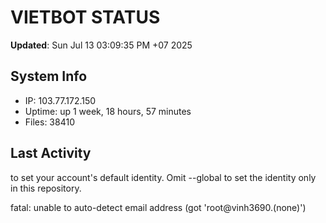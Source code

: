 # VIETBOT STATUS
**Updated**: Sun Jul 13 03:09:35 PM +07 2025

## System Info
- IP: 103.77.172.150
- Uptime: up 1 week, 18 hours, 57 minutes
- Files: 38410

## Last Activity

to set your account's default identity.
Omit --global to set the identity only in this repository.

fatal: unable to auto-detect email address (got 'root@vinh3690.(none)')
